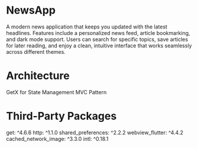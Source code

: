 # NewsApp
A modern news application that keeps you updated with the latest headlines. Features include a personalized news feed, article bookmarking, and dark mode support. Users can search for specific topics, save articles for later reading, and enjoy a clean, intuitive interface that works seamlessly across different themes.
# Architecture   
GetX for State Management
MVC Pattern
# Third-Party Packages
get: ^4.6.6
http: ^1.1.0
shared_preferences: ^2.2.2
webview_flutter: ^4.4.2
cached_network_image: ^3.3.0
intl: ^0.18.1

